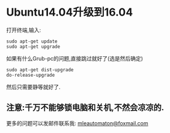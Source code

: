# Ubuntu14.04升级到16.04
打开终端,输入:
```
sudo apt-get update
sudo apt-get upgrade
```

如果有什么Grub-pc的问题,直接跳过就好了(选是然后确定)

```
sudo apt-get dist-upgrade
do-release-upgrade
```

然后只需要静等就好了.
## 注意:千万不能够锁电脑和关机,不然会凉凉的.

更多的问题可以发邮件联系我:
mleautomaton@foxmail.com
